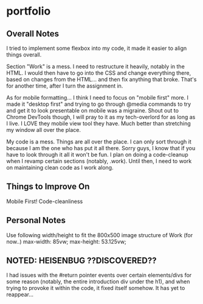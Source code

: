 # portfolio

## Overall Notes

I tried to implement some flexbox into my code, it made it easier to align things overall.

Section "Work" is a mess. I need to restructure it heavily, notably in the HTML. I would then have to go into the CSS and change everything there, based on changes from the HTML... and then fix anything that broke. That's for another time, after I turn the assignment in.

As for mobile formatting... I think I need to focus on "mobile first" more. I made it "desktop first" and trying to go through @media commands to try and get it to look presentable on mobile was a migraine. Shout out to Chrome DevTools though, I will pray to it as my tech-overlord for as long as I live. I LOVE they mobile view tool they have. Much better than stretching my window all over the place.

My code is a mess. Things are all over the place. I can only sort through it because I am the one who has put it all there. Sorry guys, I know that if you have to look through it all it won't be fun. I plan on doing a code-cleanup when I revamp certain sections (notably, .work). Until then, I need to work on maintaining clean code as I work along.

## Things to Improve On

Mobile First!
Code-cleanliness

## Personal Notes

Use following width/height to fit the 800x500 image structure of Work (for now..)
  max-width: 85vw;
  max-height: 53.125vw;

## NOTED: HEISENBUG ??DISCOVERED??

I had issues with the #return pointer events over certain elements/divs for some reason (notably, the entire introduction div under the h1), and when trying to provoke it within the code, it fixed itself somehow. It has yet to reappear...